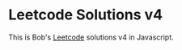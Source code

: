 # Leetcode Solutions v4

This is Bob's [Leetcode](https://leetcode.com) solutions v4 in Javascript.
